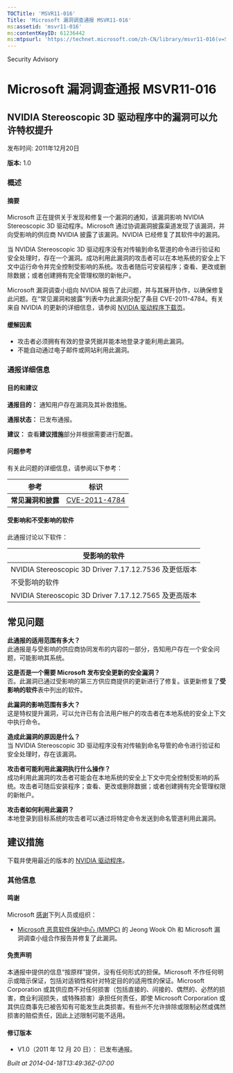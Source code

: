 ```yaml
---
TOCTitle: 'MSVR11-016'
Title: 'Microsoft 漏洞调查通报 MSVR11-016'
ms:assetid: 'msvr11-016'
ms:contentKeyID: 61236442
ms:mtpsurl: 'https://technet.microsoft.com/zh-CN/library/msvr11-016(v=Security.10)'
---
```


Security Advisory

Microsoft 漏洞调查通报 MSVR11-016
=================================

NVIDIA Stereoscopic 3D 驱动程序中的漏洞可以允许特权提升
-------------------------------------------------------

发布时间: 2011年12月20日

**版本:** 1.0

### 概述

#### 摘要

Microsoft 正在提供关于发现和修复一个漏洞的通知，该漏洞影响 NVIDIA Stereoscopic 3D 驱动程序。Microsoft 通过协调漏洞披露渠道发现了该漏洞，并向受影响的供应商 NVIDIA 披露了该漏洞。NVIDIA 已经修复了其软件中的漏洞。

当 NVIDIA Stereoscopic 3D 驱动程序没有对传输到命名管道的命令进行验证和安全处理时，存在一个漏洞。成功利用此漏洞的攻击者可以在本地系统的安全上下文中运行命令并完全控制受影响的系统。攻击者随后可安装程序；查看、更改或删除数据；或者创建拥有完全管理权限的新帐户。

Microsoft 漏洞调查小组向 NVIDIA 报告了此问题，并与其展开协作，以确保修复此问题。在“常见漏洞和披露”列表中为此漏洞分配了条目 CVE-2011-4784。有关来自 NVIDIA 的更新的详细信息，请参阅 [NVIDIA 驱动程序下载页](https://www.nvidia.com/download/index.aspx)。

#### 缓解因素

-   攻击者必须拥有有效的登录凭据并能本地登录才能利用此漏洞。
-   不能自动通过电子邮件或网站利用此漏洞。

### 通报详细信息

#### 目的和建议

**通报目的：** 通知用户存在漏洞及其补救措施。

**通报状态：** 已发布通报。

**建议：** 查看**建议措施**部分并根据需要进行配置。

#### 问题参考

有关此问题的详细信息，请参阅以下参考：

| 参考               | 标识                                                                             |
|--------------------|----------------------------------------------------------------------------------|
| **常见漏洞和披露** | [CVE-2011-4784](https://www.cve.mitre.org/cgi-bin/cvename.cgi?name=cve-2011-4784) |

#### 受影响和不受影响的软件

此通报讨论以下软件：

| 受影响的软件                                          |
|-------------------------------------------------------|
| NVIDIA Stereoscopic 3D Driver 7.17.12.7536 及更低版本 |
| 不受影响的软件                                        |
| NVIDIA Stereoscopic 3D Driver 7.17.12.7565 及更高版本 |

常见问题
--------


**此通报的适用范围有多大？**  
此通报是与受影响的供应商协同发布的内容的一部分，告知用户存在一个安全问题，可能影响其系统。

**这是否是一个需要 Microsoft 发布安全更新的安全漏洞？**  
否。此漏洞已通过受影响的第三方供应商提供的更新进行了修复。该更新修复了**受影响的软件**表中列出的软件。

**此漏洞的影响范围有多大？**  
这是特权提升漏洞，可以允许已有合法用户帐户的攻击者在本地系统的安全上下文中执行命令。

**造成此漏洞的原因是什么？**  
当 NVIDIA Stereoscopic 3D 驱动程序没有对传输到命名导管的命令进行验证和安全处理时，存在该漏洞。

**攻击者可能利用此漏洞执行什么操作？**  
成功利用此漏洞的攻击者可能会在本地系统的安全上下文中完全控制受影响的系统。攻击者可随后安装程序；查看、更改或删除数据；或者创建拥有完全管理权限的新帐户。

**攻击者如何利用此漏洞？**  
本地登录到目标系统的攻击者可以通过将特定命令发送到命名管道利用此漏洞。

建议措施
--------


下载并使用最近的版本的 [NVIDIA 驱动程序](https://www.nvidia.com/download/index.aspx)。

### 其他信息

#### 鸣谢

Microsoft [感谢](https://go.microsoft.com/fwlink/?linkid=21127)下列人员或组织：

-   [Microsoft 恶意软件保护中心 (MMPC)](https://www.microsoft.com/security/portal/) 的 Jeong Wook Oh 和 Microsoft 漏洞调查小组合作报告并修复了此漏洞。

#### 免责声明

本通报中提供的信息“按原样”提供，没有任何形式的担保。Microsoft 不作任何明示或暗示保证，包括对适销性和针对特定目的的适用性的保证。Microsoft Corporation 或其供应商不对任何损害（包括直接的、间接的、偶然的、必然的损害，商业利润损失，或特殊损害）承担任何责任，即使 Microsoft Corporation 或其供应商事先已被告知有可能发生此类损害。有些州不允许排除或限制必然或偶然损害的赔偿责任，因此上述限制可能不适用。

#### 修订版本

-   V1.0（2011 年 12 月 20 日）： 已发布通报。

*Built at 2014-04-18T13:49:36Z-07:00*
